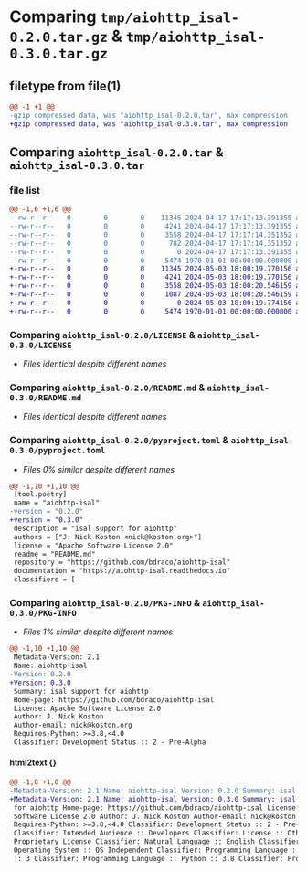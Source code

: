 # Comparing `tmp/aiohttp_isal-0.2.0.tar.gz` & `tmp/aiohttp_isal-0.3.0.tar.gz`

## filetype from file(1)

```diff
@@ -1 +1 @@
-gzip compressed data, was "aiohttp_isal-0.2.0.tar", max compression
+gzip compressed data, was "aiohttp_isal-0.3.0.tar", max compression
```

## Comparing `aiohttp_isal-0.2.0.tar` & `aiohttp_isal-0.3.0.tar`

### file list

```diff
@@ -1,6 +1,6 @@
--rw-r--r--   0        0        0    11345 2024-04-17 17:17:13.391355 aiohttp_isal-0.2.0/LICENSE
--rw-r--r--   0        0        0     4241 2024-04-17 17:17:13.391355 aiohttp_isal-0.2.0/README.md
--rw-r--r--   0        0        0     3558 2024-04-17 17:17:14.351352 aiohttp_isal-0.2.0/pyproject.toml
--rw-r--r--   0        0        0      782 2024-04-17 17:17:14.351352 aiohttp_isal-0.2.0/src/aiohttp_isal/__init__.py
--rw-r--r--   0        0        0        0 2024-04-17 17:17:13.391355 aiohttp_isal-0.2.0/src/aiohttp_isal/py.typed
--rw-r--r--   0        0        0     5474 1970-01-01 00:00:00.000000 aiohttp_isal-0.2.0/PKG-INFO
+-rw-r--r--   0        0        0    11345 2024-05-03 18:00:19.770156 aiohttp_isal-0.3.0/LICENSE
+-rw-r--r--   0        0        0     4241 2024-05-03 18:00:19.770156 aiohttp_isal-0.3.0/README.md
+-rw-r--r--   0        0        0     3558 2024-05-03 18:00:20.546159 aiohttp_isal-0.3.0/pyproject.toml
+-rw-r--r--   0        0        0     1087 2024-05-03 18:00:20.546159 aiohttp_isal-0.3.0/src/aiohttp_isal/__init__.py
+-rw-r--r--   0        0        0        0 2024-05-03 18:00:19.774156 aiohttp_isal-0.3.0/src/aiohttp_isal/py.typed
+-rw-r--r--   0        0        0     5474 1970-01-01 00:00:00.000000 aiohttp_isal-0.3.0/PKG-INFO
```

### Comparing `aiohttp_isal-0.2.0/LICENSE` & `aiohttp_isal-0.3.0/LICENSE`

 * *Files identical despite different names*

### Comparing `aiohttp_isal-0.2.0/README.md` & `aiohttp_isal-0.3.0/README.md`

 * *Files identical despite different names*

### Comparing `aiohttp_isal-0.2.0/pyproject.toml` & `aiohttp_isal-0.3.0/pyproject.toml`

 * *Files 0% similar despite different names*

```diff
@@ -1,10 +1,10 @@
 [tool.poetry]
 name = "aiohttp-isal"
-version = "0.2.0"
+version = "0.3.0"
 description = "isal support for aiohttp"
 authors = ["J. Nick Koston <nick@koston.org>"]
 license = "Apache Software License 2.0"
 readme = "README.md"
 repository = "https://github.com/bdraco/aiohttp-isal"
 documentation = "https://aiohttp-isal.readthedocs.io"
 classifiers = [
```

### Comparing `aiohttp_isal-0.2.0/PKG-INFO` & `aiohttp_isal-0.3.0/PKG-INFO`

 * *Files 1% similar despite different names*

```diff
@@ -1,10 +1,10 @@
 Metadata-Version: 2.1
 Name: aiohttp-isal
-Version: 0.2.0
+Version: 0.3.0
 Summary: isal support for aiohttp
 Home-page: https://github.com/bdraco/aiohttp-isal
 License: Apache Software License 2.0
 Author: J. Nick Koston
 Author-email: nick@koston.org
 Requires-Python: >=3.8,<4.0
 Classifier: Development Status :: 2 - Pre-Alpha
```

#### html2text {}

```diff
@@ -1,8 +1,8 @@
-Metadata-Version: 2.1 Name: aiohttp-isal Version: 0.2.0 Summary: isal support
+Metadata-Version: 2.1 Name: aiohttp-isal Version: 0.3.0 Summary: isal support
 for aiohttp Home-page: https://github.com/bdraco/aiohttp-isal License: Apache
 Software License 2.0 Author: J. Nick Koston Author-email: nick@koston.org
 Requires-Python: >=3.8,<4.0 Classifier: Development Status :: 2 - Pre-Alpha
 Classifier: Intended Audience :: Developers Classifier: License :: Other/
 Proprietary License Classifier: Natural Language :: English Classifier:
 Operating System :: OS Independent Classifier: Programming Language :: Python
 :: 3 Classifier: Programming Language :: Python :: 3.8 Classifier: Programming
```

